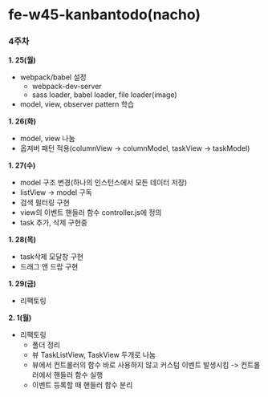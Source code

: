 # fe-w45-kanbantodo(nacho)
### 4주차
**1. 25(월)**
- webpack/babel 설정
  - webpack-dev-server
  - sass loader, babel loader, file loader(image)
- model, view, observer pattern 학습

**1. 26(화)**
- model, view 나눔
- 옵저버 패턴 적용(columnView -> columnModel, taskView -> taskModel)

**1. 27(수)**
- model 구조 변경(하나의 인스턴스에서 모든 데이터 저장)
- listView -> model 구독
- 검색 필터링 구현
- view의 이벤트 핸들러 함수 controller.js에 정의
- task 추가, 삭제 구현중

**1. 28(목)**
- task삭제 모달창 구현
- 드래그 앤 드랍 구현

**1. 29(금)**
- 리팩토링

**2. 1(월)**
- 리팩토링
  - 폴더 정리
  - 뷰 TaskListView, TaskView 두개로 나눔
  - 뷰에서 컨트롤러의 함수 바로 사용하지 않고 커스텀 이벤트 발생시킴 -> 컨트롤러에서 핸들러 함수 실행
  - 이벤트 등록할 때 핸들러 함수 분리